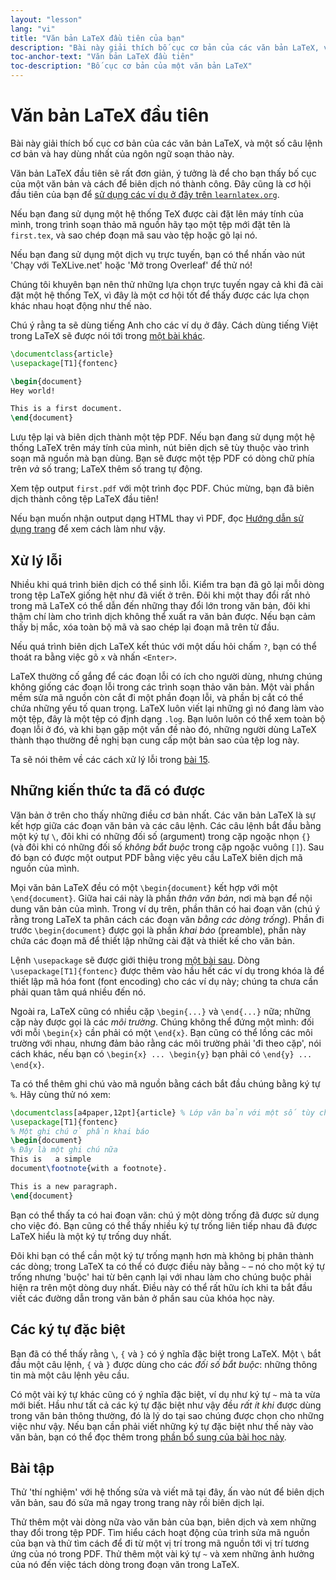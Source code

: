 ```yaml
---
layout: "lesson"
lang: "vi"
title: "Văn bản LaTeX đầu tiên của bạn"
description: "Bài này giải thích bố cục cơ bản của các văn bản LaTeX, và một số câu lệnh cơ bản và hay dùng nhất của ngôn ngữ soạn thảo này."
toc-anchor-text: "Văn bản LaTeX đầu tiên"
toc-description: "Bố cục cơ bản của một văn bản LaTeX"
---
```


# Văn bản LaTeX đầu tiên

<span class="summary">Bài này giải thích bố cục cơ bản của các văn bản LaTeX, và
một số câu lệnh cơ bản và hay dùng nhất của ngôn ngữ soạn thảo này.</span>

Văn bản LaTeX đầu tiên sẽ rất đơn giản, ý tưởng là để cho bạn thấy bố cục của
một văn bản và cách để biên dịch nó thành công. Đây cũng là cơ hội đầu tiên của
bạn để [sử dụng các ví dụ ở đây trên `learnlatex.org`](help).

Nếu bạn đang sử dụng một hệ thống TeX được cài đặt lên máy tính của mình, trong
trình soạn thảo mã nguồn hãy tạo một tệp mới đặt tên là `first.tex`, và sao chép
đoạn mã sau vào tệp hoặc gõ lại nó.

Nếu bạn đang sử dụng một dịch vụ trực tuyến, bạn có thể nhấn vào nút
'Chạy với TeXLive.net' hoặc 'Mở trong Overleaf' để thử nó!

<p class="hint">Chúng tôi khuyên bạn nên thử những lựa chọn trực tuyến ngay cả
khi đã cài đặt một hệ thống TeX, vì đây là một cơ hội tốt để thấy được các lựa
chọn khác nhau hoạt động như thế nào.</p>

Chú ý rằng ta sẽ dùng tiếng Anh cho các ví dụ ở đây. Cách dùng tiếng Việt trong
LaTeX sẽ được nói tới trong [một bài khác](language-01).

```latex
\documentclass{article}
\usepackage[T1]{fontenc}

\begin{document}
Hey world!

This is a first document.
\end{document}
```
Lưu tệp lại và biên dịch thành một tệp PDF. Nếu bạn đang sử dụng một hệ thống
LaTeX trên máy tính của mình, nút biên dịch sẽ tùy thuộc vào trình soạn mã nguồn
mà bạn dùng. Bạn sẽ được một tệp PDF có dòng chữ phía trên _và_ số trang; LaTeX
thêm số trang tự động.

Xem tệp output `first.pdf` với một trình đọc PDF. Chúc mừng, bạn đã biên dịch
thành công tệp LaTeX đầu tiên!

Nếu bạn muốn nhận output dạng HTML thay vì PDF, đọc
[Hướng dẫn sử dụng trang](./help) để xem cách làm như vậy.

## Xử lý lỗi

Nhiều khi quá trình biên dịch có thể sinh lỗi. Kiểm tra bạn đã gõ lại mỗi dòng
trong tệp LaTeX giống hệt như đã viết ở trên. Đôi khi một thay đổi rất nhỏ trong
mã LaTeX có thể dẫn đến những thay đổi lớn trong văn bản, đôi khi thậm chí làm
cho trình dịch không thể xuất ra văn bản được. Nếu bạn cảm thấy bị mắc, xóa toàn
bộ mã và sao chép lại đoạn mã trên từ đầu.

Nếu quá trình biên dịch LaTeX kết thúc với một dấu hỏi chấm `?`, bạn có thể
thoát ra bằng việc gõ `x` và nhấn `<Enter>`.

LaTeX thường cố gắng để các đoạn lỗi có ích cho người dùng, nhưng chúng không
giống các đoạn lỗi trong các trình soạn thảo văn bản. Một vài phần mềm sửa mã
nguồn còn cắt đi một phần đoạn lỗi, và phần bị cắt có thể chứa những yếu tố
quan trọng. LaTeX luôn viết lại những gì nó đang làm vào một tệp, đây là một tệp
có định dạng `.log`. Bạn luôn luôn có thể xem toàn bộ đoạn lỗi ở đó, và khi bạn
gặp một vấn đề nào đó, những người dùng LaTeX thành thạo thường đề nghị bạn cung
cấp một bản sao của tệp log này.

<p class="hint">Ta sẽ nói thêm về các cách xử lý lỗi trong
<a href="./lesson-15">bài 15</a>.</p>

## Những kiến thức ta đã có được

Văn bản ở trên cho thấy những điều cơ bản nhất. Các văn bản LaTeX là sự kết hợp
giữa các đoạn văn bản và các câu lệnh. Các câu lệnh bắt đầu bằng một ký tự `\`,
đôi khi có những đối số (argument) trong cặp ngoặc nhọn `{}` (và đôi khi có
những đối số _không bắt buộc_ trong cặp ngoặc vuông `[]`). Sau đó bạn có được
một output PDF bằng việc yêu cầu LaTeX biên dịch mã nguồn của mình.

Mọi văn bản LaTeX đều có một `\begin{document}` kết hợp với một
`\end{document}`. Giữa hai cái này là phần *thân văn bản*, nơi mà bạn để nội
dung văn bản của mình. Trong ví dụ trên, phần thân có hai đoạn văn (chú ý rằng
trong LaTeX ta phân cách các đoạn văn _bằng các dòng trống_). Phần đi trước
`\begin{document}` được gọi là phần *khai báo* (preamble), phần này chứa các
đoạn mã để thiết lập những cài đặt và thiết kế cho văn bản.

Lệnh `\usepackage` sẽ được giới thiệu trong [một bài sau](lesson-06). Dòng
`\usepackage[T1]{fontenc}` được thêm vào hầu hết các ví dụ trong khóa là để
thiết lập mã hóa font (font encoding) cho các ví dụ này; chúng ta chưa cần phải
quan tâm quá nhiều đến nó.

Ngoài ra, LaTeX cũng có nhiều cặp `\begin{...}` và `\end{...}` nữa; những cặp
này được gọi là các *môi trường*. Chúng không thể đứng một mình: đối với mỗi
`\begin{x}` cần phải có một `\end{x}`. Bạn cũng có thể lồng các môi trường với
nhau, nhưng đảm bảo rằng các môi trường phải 'đi theo cặp', nói cách khác, nếu
bạn có `\begin{x} ... \begin{y}` bạn phải có `\end{y} ... \end{x}`.

Ta có thể thêm ghi chú vào mã nguồn bằng cách bắt đầu chúng bằng ký tự `%`. Hãy
cùng thử nó xem:
```latex
\documentclass[a4paper,12pt]{article} % Lớp văn bản với một số tùy chọn
\usepackage[T1]{fontenc}
% Một ghi chú ở phần khai báo
\begin{document}
% Đây là một ghi chú nữa
This is   a simple
document\footnote{with a footnote}.

This is a new paragraph.
\end{document}
```
Bạn có thể thấy ta có hai đoạn văn: chú ý một dòng trống đã được sử dụng cho
việc đó. Bạn cũng có thể thấy nhiều ký tự trống liên tiếp nhau đã được LaTeX
hiểu là một ký tự trống duy nhất.

Đôi khi bạn có thể cần một ký tự trống mạnh hơn mà không bị phân thành các dòng;
trong LaTeX ta có thể có được điều này bằng `~` &ndash; nó cho một ký tự trống
nhưng 'buộc' hai từ bên cạnh lại với nhau làm cho chúng buộc phải hiện ra trên
một dòng duy nhất. Điều này có thể rất hữu ích khi ta bắt đầu viết các đường dẫn
trong văn bản ở phần sau của khóa học này.

## Các ký tự đặc biệt

Bạn đã có thể thấy rằng `\`, `{` và `}` có ý nghĩa đặc biệt trong LaTeX. Một `\`
bắt đầu một câu lệnh, `{` và `}` được dùng cho các _đối số bắt buộc_: những
thông tin mà một câu lệnh yêu cầu.

Có một vài ký tự khác cũng có ý nghĩa đặc biệt, ví dụ như ký tự `~` mà ta vừa
mới biết. Hầu như tất cả các ký tự đặc biệt như vậy đều _rất ít khi_ được dùng
trong văn bản thông thường, đó là lý do tại sao chúng được chọn cho những việc
như vậy. Nếu bạn cần phải viết những ký tự đặc biệt như thế này vào văn bản, bạn
có thể đọc thêm trong [phần bổ sung của bài học này](more-03).

## Bài tập

Thử 'thí nghiệm' với hệ thống sửa và viết mã tại đây, ấn vào nút để biên dịch
văn bản, sau đó sửa mã ngay trong trang này rồi biên dịch lại.

Thử thêm một vài dòng nữa vào văn bản của bạn, biên dịch và xem những thay đổi
trong tệp PDF. Tìm hiểu cách hoạt động của trình sửa mã nguồn của bạn và thử tìm
cách để đi từ một vị trí trong mã nguồn tới vị trí tương ứng của nó trong PDF.
Thử thêm một vài ký tự `~` và xem những ảnh hưởng của nó đến việc tách dòng
trong đoạn văn trong LaTeX.
